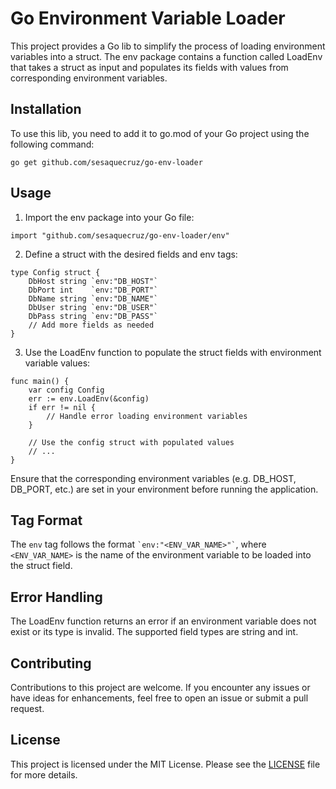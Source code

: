 # Go Environment Variable Loader

This project provides a Go lib to simplify the process of loading environment variables into a struct. The env package contains a function called LoadEnv that takes a struct as input and populates its fields with values from corresponding environment variables.

## Installation

To use this lib, you need to add it to go.mod of your Go project using the following command:

```
go get github.com/sesaquecruz/go-env-loader
```

## Usage

1. Import the env package into your Go file:

```
import "github.com/sesaquecruz/go-env-loader/env"
```

2. Define a struct with the desired fields and env tags:

```
type Config struct {
    DbHost string `env:"DB_HOST"`
    DbPort int    `env:"DB_PORT"`
    DbName string `env:"DB_NAME"`
    DbUser string `env:"DB_USER"`
    DbPass string `env:"DB_PASS"`
    // Add more fields as needed
}
```

3. Use the LoadEnv function to populate the struct fields with environment variable values:

```
func main() {
    var config Config
    err := env.LoadEnv(&config)
    if err != nil {
        // Handle error loading environment variables
    }

    // Use the config struct with populated values
    // ...
}
```

Ensure that the corresponding environment variables (e.g. DB_HOST, DB_PORT, etc.) are set in your environment before running the application.

## Tag Format

The `env` tag follows the format ``` `env:"<ENV_VAR_NAME>"` ```, where `<ENV_VAR_NAME>` is the name of the environment variable to be loaded into the struct field.

## Error Handling

The LoadEnv function returns an error if an environment variable does not exist or its type is invalid. The supported field types are string and int.

## Contributing

Contributions to this project are welcome. If you encounter any issues or have ideas for enhancements, feel free to open an issue or submit a pull request.

## License
This project is licensed under the MIT License. Please see the [LICENSE](./LICENSE) file for more details.
